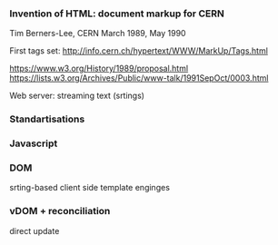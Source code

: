 ### Invention of HTML: document markup for CERN

Tim Berners-Lee, CERN
March 1989, May 1990

First tags set: http://info.cern.ch/hypertext/WWW/MarkUp/Tags.html

https://www.w3.org/History/1989/proposal.html
https://lists.w3.org/Archives/Public/www-talk/1991SepOct/0003.html

Web server: streaming text (srtings)

### Standartisations


### Javascript

### DOM

srting-based client side template enginges


### vDOM + reconciliation

direct update
